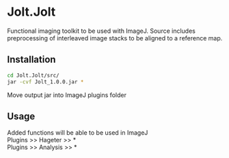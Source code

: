 # Jolt.Jolt

Functional imaging toolkit to be used with ImageJ.
Source includes preprocessing of interleaved image stacks to be aligned to a reference map.

## Installation
```bash
cd Jolt.Jolt/src/
jar -cvf Jolt_1.0.0.jar *
```
Move output jar into ImageJ plugins folder

## Usage

Added functions will be able to be used in ImageJ\
Plugins >> Hageter >> *\
Plugins >> Analysis >> *


